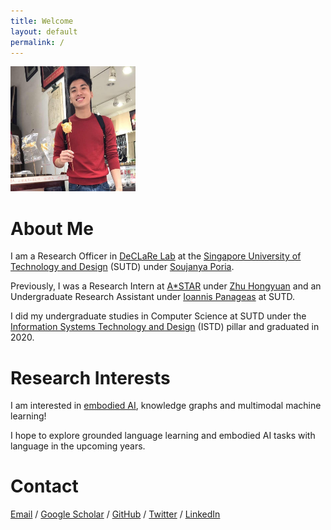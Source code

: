 ```yaml
---
title: Welcome
layout: default
permalink: /
---
```


<head>
  <link rel="stylesheet" href="styles.css">
</head>

<img src="assets/images/image.JPG" alt="image" width="200" height="200" class="center">

# About Me
I am a Research Officer in [DeCLaRe Lab](https://declare-lab.net/) at the [Singapore University of Technology and Design](https://sutd.edu.sg/) (SUTD) under [Soujanya Poria](https://sporia.info/).

Previously, I was a Research Intern at [A*STAR](https://www.a-star.edu.sg/) under [Zhu Hongyuan](https://scholar.google.com/citations?user=XTk3sYAAAAAJ&hl=en) and an Undergraduate Research Assistant under [Ioannis Panageas](https://panageas.github.io/) at SUTD.

I did my undergraduate studies in Computer Science at SUTD under the [Information Systems Technology and Design](https://istd.sutd.edu.sg/) (ISTD) pillar and graduated in 2020.

# Research Interests
I am interested in [embodied AI](https://embodied-ai.org/), knowledge graphs and multimodal machine learning!

I hope to explore grounded language learning and embodied AI tasks with language in the upcoming years.

# Contact
[Email](mailto:samson_yu@sutd.edu.sg) / [Google Scholar](https://scholar.google.com/citations?user=pYb0xhAAAAAJ&hl=en) / [GitHub](https://github.com/SamsonYuBaiJian) / [Twitter](https://twitter.com/SamsonYuBaiJian) / [LinkedIn](https://www.linkedin.com/in/samsonyubaijian/)